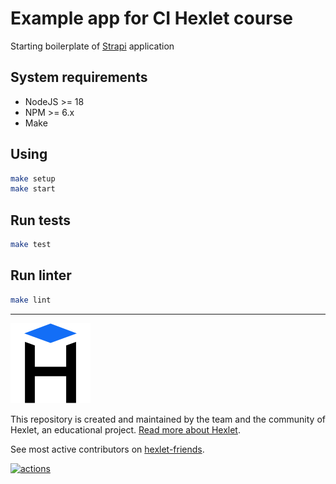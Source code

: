 # Example app for CI Hexlet course

Starting boilerplate of [Strapi](https://strapi.io/) application

## System requirements

* NodeJS >= 18
* NPM >= 6.x
* Make

## Using

```sh
make setup
make start
```

## Run tests

```sh
make test
```

## Run linter

```sh
make lint
```

---

[![Hexlet Ltd. logo](https://raw.githubusercontent.com/Hexlet/assets/master/images/hexlet_logo128.png)](https://hexlet.io/?utm_source=github&utm_medium=link&utm_campaign=hexlet-ci-app)

This repository is created and maintained by the team and the community of Hexlet, an educational project. [Read more about Hexlet](https://hexlet.io/?utm_source=github&utm_medium=link&utm_campaign=hexlet-ci-app).

See most active contributors on [hexlet-friends](https://friends.hexlet.io/).

[![actions](https://github.com/tizele/hexlet-ci-app/actions/workflows/actions.yml/badge.svg)](https://github.com/tizele/hexlet-ci-app/actions/workflows/actions.yml)
